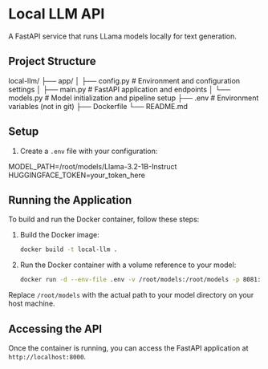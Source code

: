 # Local LLM API

A FastAPI service that runs LLama models locally for text generation.

## Project Structure

local-llm/
├── app/
│   ├── config.py      # Environment and configuration settings
│   ├── main.py        # FastAPI application and endpoints
│   └── models.py      # Model initialization and pipeline setup
├── .env               # Environment variables (not in git)
├── Dockerfile
└── README.md

## Setup

1. Create a `.env` file with your configuration:

MODEL_PATH=/root/models/Llama-3.2-1B-Instruct
HUGGINGFACE_TOKEN=your_token_here

## Running the Application

To build and run the Docker container, follow these steps:

1. Build the Docker image:
   ```bash
   docker build -t local-llm .
   ```

2. Run the Docker container with a volume reference to your model:
   ```bash
   docker run -d --env-file .env -v /root/models:/root/models -p 8081:8081 local-llm
   ```

Replace `/root/models` with the actual path to your model directory on your host machine.

## Accessing the API

Once the container is running, you can access the FastAPI application at `http://localhost:8000`.
